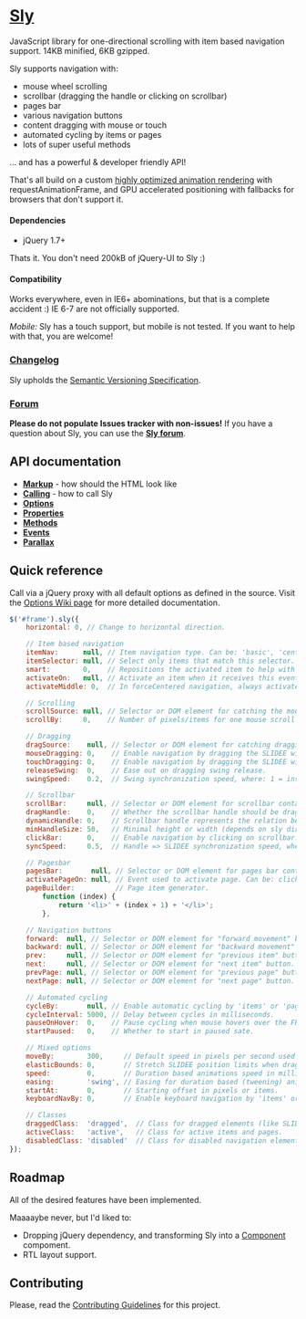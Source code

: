 # [Sly](http://darsa.in/sly)

JavaScript library for one-directional scrolling with item based navigation support. 14KB minified, 6KB gzipped.

Sly supports navigation with:

- mouse wheel scrolling
- scrollbar (dragging the handle or clicking on scrollbar)
- pages bar
- various navigation buttons
- content dragging with mouse or touch
- automated cycling by items or pages
- lots of super useful methods

 ... and has a powerful & developer friendly API!

That's all build on a custom [highly optimized animation rendering](http://i.imgur.com/nszjJBZ.png) with
requestAnimationFrame, and GPU accelerated positioning with fallbacks for browsers that don't support it.

#### Dependencies

- jQuery 1.7+

Thats it. You don't need 200kB of jQuery-UI to Sly :)

#### Compatibility

Works everywhere, even in IE6+ abominations, but that is a complete accident :) IE 6-7 are not officially supported.

*Mobile:* Sly has a touch support, but mobile is not tested. If you want to help with that, you are welcome!

### [Changelog](https://github.com/Darsain/sly/wiki/Changelog)

Sly upholds the [Semantic Versioning Specification](http://semver.org/).

### [Forum](https://groups.google.com/d/forum/sly-js)

**Please do not populate Issues tracker with non-issues!** If you have a question about Sly, you can use the
**[Sly forum](https://groups.google.com/d/forum/sly-js)**.

## API documentation

- **[Markup](https://github.com/Darsain/sly/wiki/Markup)** - how should the HTML look like
- **[Calling](https://github.com/Darsain/sly/wiki/Calling)** - how to call Sly
- **[Options](https://github.com/Darsain/sly/wiki/Options)**
- **[Properties](https://github.com/Darsain/sly/wiki/Properties)**
- **[Methods](https://github.com/Darsain/sly/wiki/Methods)**
- **[Events](https://github.com/Darsain/sly/wiki/Events)**
- **[Parallax](https://github.com/Darsain/sly/wiki/Parallax)**

## Quick reference

Call via a jQuery proxy with all default options as defined in the source. Visit the
[Options Wiki page](https://github.com/Darsain/sly/wiki/Options) for more detailed documentation.

```js
$('#frame').sly({
	horizontal: 0, // Change to horizontal direction.

	// Item based navigation
	itemNav:      null, // Item navigation type. Can be: 'basic', 'centered', 'forceCentered'.
	itemSelector: null, // Select only items that match this selector.
	smart:        0,    // Repositions the activated item to help with further navigation.
	activateOn:   null, // Activate an item when it receives this event. Can be: 'click', 'mouseenter', ...
	activateMiddle: 0,  // In forceCentered navigation, always activate the item in the middle of the FRAME.

	// Scrolling
	scrollSource: null, // Selector or DOM element for catching the mouse wheel scrolling. Default is FRAME.
	scrollBy:     0,    // Number of pixels/items for one mouse scroll event. 0 to disable mouse scrolling.

	// Dragging
	dragSource:    null, // Selector or DOM element for catching dragging events. Default is FRAME.
	mouseDragging: 0,    // Enable navigation by dragging the SLIDEE with mouse cursor.
	touchDragging: 0,    // Enable navigation by dragging the SLIDEE with touch events.
	releaseSwing:  0,    // Ease out on dragging swing release.
	swingSpeed:    0.2,  // Swing synchronization speed, where: 1 = instant, 0 = infinite.

	// Scrollbar
	scrollBar:     null, // Selector or DOM element for scrollbar container.
	dragHandle:    0,    // Whether the scrollbar handle should be draggable.
	dynamicHandle: 0,    // Scrollbar handle represents the relation between hidden and visible content.
	minHandleSize: 50,   // Minimal height or width (depends on sly direction) of a handle in pixels.
	clickBar:      0,    // Enable navigation by clicking on scrollbar.
	syncSpeed:     0.5,  // Handle => SLIDEE synchronization speed, where: 1 = instant, 0 = infinite.

	// Pagesbar
	pagesBar:       null, // Selector or DOM element for pages bar container.
	activatePageOn: null, // Event used to activate page. Can be: click, mouseenter, ...
	pageBuilder:          // Page item generator.
		function (index) {
			return '<li>' + (index + 1) + '</li>';
		},

	// Navigation buttons
	forward:  null, // Selector or DOM element for "forward movement" button.
	backward: null, // Selector or DOM element for "backward movement" button.
	prev:     null, // Selector or DOM element for "previous item" button.
	next:     null, // Selector or DOM element for "next item" button.
	prevPage: null, // Selector or DOM element for "previous page" button.
	nextPage: null, // Selector or DOM element for "next page" button.

	// Automated cycling
	cycleBy:       null, // Enable automatic cycling by 'items' or 'pages'.
	cycleInterval: 5000, // Delay between cycles in milliseconds.
	pauseOnHover:  0,    // Pause cycling when mouse hovers over the FRAME.
	startPaused:   0,    // Whether to start in paused sate.

	// Mixed options
	moveBy:        300,     // Default speed in pixels per second used by forward & backward buttons.
	elasticBounds: 0,       // Stretch SLIDEE position limits when dragging past borders.
	speed:         0,       // Duration based animations speed in milliseconds. 0 to disable animations.
	easing:        'swing', // Easing for duration based (tweening) animations.
	startAt:       0,       // Starting offset in pixels or items.
	keyboardNavBy: 0,       // Enable keyboard navigation by 'items' or 'pages'.

	// Classes
	draggedClass:  'dragged',  // Class for dragged elements (like SLIDEE or scrollbar handle).
	activeClass:   'active',   // Class for active items and pages.
	disabledClass: 'disabled'  // Class for disabled navigation elements.
});
```

## Roadmap

All of the desired features have been implemented.

Maaaaybe never, but I'd liked to:

- Dropping jQuery dependency, and transforming Sly into a [Component](http://component.io/) compoment.
- RTL layout support.

## Contributing

Please, read the [Contributing Guidelines](CONTRIBUTING.md) for this project.